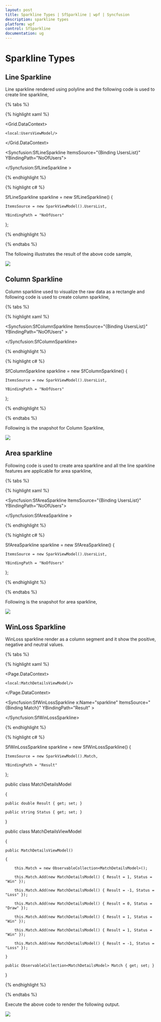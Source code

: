 ```yaml
---
layout: post
title: Sparkline Types | SfSparkline | wpf | Syncfusion
description: sparkline types
platform: wpf
control: SfSparkline
documentation: ug
---
```


# Sparkline Types

## Line Sparkline

Line sparkline rendered using polyline and the following code is used to create line sparkline,

{% tabs %}

{% highlight xaml %}

<Grid.DataContext>

	<local:UsersViewModel/>

</Grid.DataContext>

<Syncfusion:SfLineSparkline ItemsSource="{Binding UsersList}" YBindingPath="NoOfUsers">

</Syncfusion:SfLineSparkline >

{% endhighlight  %}

{% highlight c# %}

SfLineSparkline sparkline = new SfLineSparkline()
{

	ItemsSource = new SparkViewModel().UsersList,

	YBindingPath = "NoOfUsers"

};

{% endhighlight %}

{% endtabs %}

The following illustrates the result of the above code sample,

![](Sparkline-Types_images/Sparkline-Types_img1.png)


## Column Sparkline

Column sparkline used to visualize the raw data as a rectangle and following code is used to create column sparkline,

{% tabs %}

{% highlight xaml %}

<Syncfusion:SfColumnSparkline ItemsSource="{Binding UsersList}" YBindingPath="NoOfUsers" >

</Syncfusion:SfColumnSparkline>

{% endhighlight  %}

{% highlight c# %}

SfColumnSparkline sparkline = new SfColumnSparkline()
{

	ItemsSource = new SparkViewModel().UsersList,

	YBindingPath = "NoOfUsers"

};

{% endhighlight %}

{% endtabs %}

Following is the snapshot for Column Sparkline,

![](Sparkline-Types_images/Sparkline-Types_img2.png)

## Area sparkline

Following code is used to create area sparkline and all the line sparkline features are applicable for area sparkline,

{% tabs %}

{% highlight xaml %}

<Syncfusion:SfAreaSparkline ItemsSource="{Binding UsersList}"  YBindingPath="NoOfUsers">

</Syncfusion:SfAreaSparkline >

{% endhighlight  %}

{% highlight c# %}

SfAreaSparkline sparkline = new SfAreaSparkline()
{

	ItemsSource = new SparkViewModel().UsersList,

	YBindingPath = "NoOfUsers"

};

{% endhighlight %}

{% endtabs %}

Following is the snapshot for area sparkline,

![](Sparkline-Types_images/Sparkline-Types_img3.png)

## WinLoss Sparkline

WinLoss sparkline render as a column segment and it show the positive, negative and neutral values.

{% tabs %}

{% highlight xaml %}

<Page.DataContext>

	<local:MatchDetailsViewModel/>

</Page.DataContext>

<Syncfusion:SfWinLossSparkline x:Name="sparkline" ItemsSource="{Binding Match}" YBindingPath="Result" >

</Syncfusion:SfWinLossSparkline>

{% endhighlight %}

{% highlight c# %}

SfWinLossSparkline sparkline = new SfWinLossSparkline()
{

	ItemsSource = new SparkViewModel().Match,

	YBindingPath = "Result"

};

public class MatchDetailsModel

{

	public double Result { get; set; }

	public string Status { get; set; }

}

public class MatchDetailsViewModel

{

	public MatchDetailsViewModel()

	{

		this.Match = new ObservableCollection<MatchDetailsModel>();

		this.Match.Add(new MatchDetailsModel() { Result = 1, Status = "Win" });

		this.Match.Add(new MatchDetailsModel() { Result = -1, Status = "Loss" });

		this.Match.Add(new MatchDetailsModel() { Result = 0, Status = "Draw" });

		this.Match.Add(new MatchDetailsModel() { Result = 1, Status = "Win" });

		this.Match.Add(new MatchDetailsModel() { Result = 1, Status = "Win" });

		this.Match.Add(new MatchDetailsModel() { Result = -1, Status = "Loss" });

	}

	public ObservableCollection<MatchDetailsModel> Match { get; set; }

}

{% endhighlight  %}

{% endtabs %}

Execute the above code to render the following output.

![](Sparkline-Types_images/Sparkline-Types_img4.png)